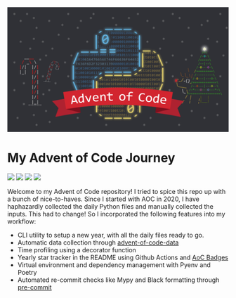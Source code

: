 <img src="aoc.webp">
<h1> My Advent of Code Journey </h1>

![](https://img.shields.io/badge/Stars%202015%20⭐-0-yellow)
![](https://img.shields.io/badge/Stars%202020%20⭐-17-yellow)
![](https://img.shields.io/badge/Stars%202021%20⭐-9-yellow)
![](https://img.shields.io/badge/Stars%202022%20⭐-6-yellow)

<p>
Welcome to my Advent of Code repository! I tried to spice this repo up with a bunch of nice-to-haves. Since I started with AOC in 2020, I have haphazardly collected the daily Python files and manually collected the inputs. This had to change! So I incorporated the following features into my workflow:
</p>
<ul>
  <li> CLI utility to setup a new year, with all the daily files ready to go.</li>
  <li>Automatic data collection through <a href=""https://github.com/wimglenn/advent-of-code-data>advent-of-code-data</a></li>
  <li>Time profiling using a decorator function</li>
  <li>Yearly star tracker in the README using Github Actions and <a href="https://github.com/marketplace/actions/aoc-badges">AoC Badges</a></li>
  <li>Virtual environment and dependency management with Pyenv and Poetry</li>
<li>Automated re-commit checks like Mypy and Black formatting through <a href="https://pre-commit.com/">pre-commit</a></li>
